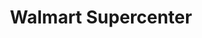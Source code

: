 ---
title: "Walmart Supercenter"
url: /houston/walmart-supercenter-silber-road/
shop: Supermarkt
---